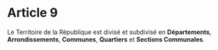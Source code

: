 # Article 9
Le Territoire de la République est divisé et subdivisé en **Départements**, **Arrondissements**, **Communes**, **Quartiers** et **Sections Communales**.